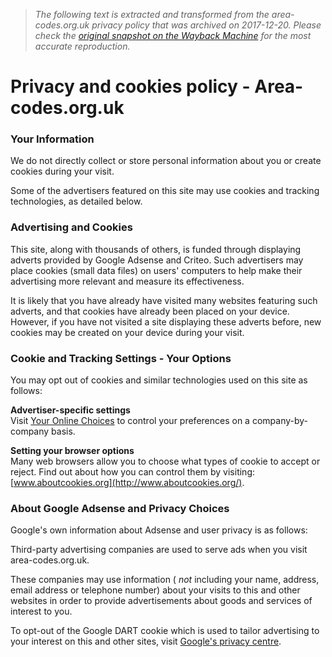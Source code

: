 > *The following text is extracted and transformed from the area-codes.org.uk privacy policy that was archived on 2017-12-20. Please check the [original snapshot on the Wayback Machine](https://web.archive.org/web/20171220053933id_/http%3A//www.area-codes.org.uk/privacy.php) for the most accurate reproduction.*

# Privacy and cookies policy - Area-codes.org.uk

### Your Information

We do not directly collect or store personal information about you or create cookies during your visit.

Some of the advertisers featured on this site may use cookies and tracking technologies, as detailed below.

### Advertising and Cookies

This site, along with thousands of others, is funded through displaying adverts provided by Google Adsense and Criteo. Such advertisers may place cookies (small data files) on users' computers to help make their advertising more relevant and measure its effectiveness.

It is likely that you have already have visited many websites featuring such adverts, and that cookies have already been placed on your device. However, if you have not visited a site displaying these adverts before, new cookies may be created on your device during your visit.

### Cookie and Tracking Settings - Your Options

You may opt out of cookies and similar technologies used on this site as follows:

**Advertiser-specific settings**  
Visit [Your Online Choices](http://www.youronlinechoices.com/) to control your preferences on a company-by-company basis.

**Setting your browser options**  
Many web browsers allow you to choose what types of cookie to accept or reject. Find out about how you can control them by visiting: [www.aboutcookies.org](http://www.aboutcookies.org/).

### About Google Adsense and Privacy Choices

Google's own information about Adsense and user privacy is as follows:

Third-party advertising companies are used to serve ads when you visit area-codes.org.uk.

These companies may use information ( _not_ including your name, address, email address or telephone number) about your visits to this and other websites in order to provide advertisements about goods and services of interest to you.

To opt-out of the Google DART cookie which is used to tailor advertising to your interest on this and other sites, visit [Google's privacy centre](http://www.google.co.uk/privacy/ads/).
